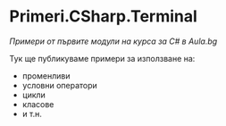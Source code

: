 ﻿# Primeri.CSharp.Terminal
*Примери от първите модули на курса за C# в Aula.bg*

Тук ще публикуваме примери за използване на:
* променливи
* условни оператори
* цикли
* класове 
* и т.н.